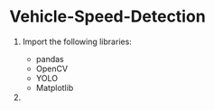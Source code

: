 # Vehicle-Speed-Detection

1. Import the following libraries:
   - pandas
   - OpenCV
   - YOLO
   - Matplotlib
  
2. 

